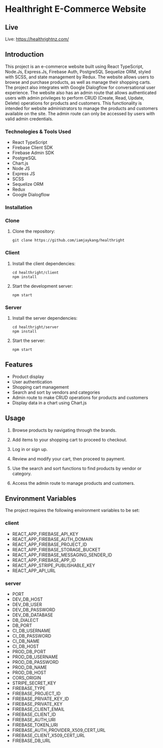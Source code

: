 # Healthright E-Commerce Website

## Live

Live: https://healthrightnz.com/

## Introduction

This project is an e-commerce website built using React TypeScript, Node.Js, Express.Js, Firebase Auth, PostgreSQL Sequelize ORM, styled with SCSS, and state management by Redux. The website allows users to browse and purchase products, as well as manage their shopping carts. The project also integrates with Google Dialogflow for conversational user experience. The website also has an admin route that allows authenticated users with admin privileges to perform CRUD (Create, Read, Update, Delete) operations for products and customers. This functionality is intended for website administrators to manage the products and customers available on the site. The admin route can only be accessed by users with valid admin credentials.

### Technologies & Tools Used

- React TypeScript
- Firebase Client SDK
- Firebase Admin SDK
- PostgreSQL
- Chart.js
- Node JS
- Express JS
- SCSS
- Sequelize ORM
- Redux
- Google Dialogflow

### Installation

### Clone
1. Clone the repository:
    ```
    git clone https://github.com/iamjaykang/healthright
    ```
### Client

1. Install the client dependencies:
    ```
    cd healthright/client
    npm install
    ```

2. Start the development server:
    ```
    npm start
    ```
### Server

1. Install the server dependencies:
    ```
    cd healthright/server
    npm install
    ```

2. Start the server:
    ```
    npm start
    ```

## Features

- Product display
- User authentication
- Shopping cart management
- Search and sort by vendors and categories
- Admin route to make CRUD operations for products and customers
- Display data in a chart using Chart.js

## Usage

1. Browse products by navigating through the brands.

2. Add items to your shopping cart to proceed to checkout.

3. Log in or sign up.

4. Review and modify your cart, then proceed to payment.

5. Use the search and sort functions to find products by vendor or category.

6. Access the admin route to manage products and customers.

## Environment Variables

The project requires the following environment variables to be set:

### client
- REACT_APP_FIREBASE_API_KEY
- REACT_APP_FIREBASE_AUTH_DOMAIN
- REACT_APP_FIREBASE_PROJECT_ID
- REACT_APP_FIREBASE_STORAGE_BUCKET
- REACT_APP_FIREBASE_MESSAGING_SENDER_ID
- REACT_APP_FIREBASE_APP_ID
- REACT_APP_STRIPE_PUBLISHABLE_KEY
- REACT_APP_API_URL

### server
- PORT
- DEV_DB_HOST
- DEV_DB_USER
- DEV_DB_PASSWORD
- DEV_DB_DATABASE
- DB_DIALECT
- DB_PORT
- CI_DB_USERNAME
- CI_DB_PASSWORD
- CI_DB_NAME
- CI_DB_HOST
- PROD_DB_PORT
- PROD_DB_USERNAME
- PROD_DB_PASSWORD
- PROD_DB_NAME
- PROD_DB_HOST
- CORS_ORIGIN
- STRIPE_SECRET_KEY
- FIREBASE_TYPE
- FIREBASE_PROJECT_ID
- FIREBASE_PRIVATE_KEY_ID
- FIREBASE_PRIVATE_KEY
- FIREBASE_CLIENT_EMAIL
- FIREBASE_CLIENT_ID
- FIREBASE_AUTH_URI
- FIREBASE_TOKEN_URI
- FIREBASE_AUTH_PROVIDER_X509_CERT_URL
- FIREBASE_CLIENT_X509_CERT_URL
- FIREBASE_DB_URL
